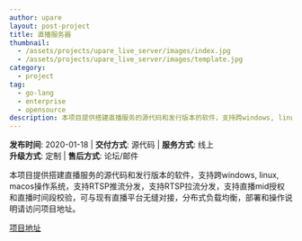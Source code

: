 ```yaml
---
author: upare
layout: post-project
title: 直播服务器
thumbnail:
  - /assets/projects/upare_live_server/images/index.jpg
  - /assets/projects/upare_live_server/images/template.jpg
category:
  - project
tag:
  - go-lang
  - enterprise
  - opensource
description: 本项目提供搭建直播服务的源代码和发行版本的软件，支持跨windows, linux, macos操作系统。
---
```

**发布时间**: 2020-01-18 | **交付方式**: 源代码 | **服务方式**: 线上  
**升级方式**: 定制 | **售后方式**: 论坛/邮件

 本项目提供搭建直播服务的源代码和发行版本的软件，支持跨windows, linux, macos操作系统，支持RTSP推流分发，支持RTSP拉流分发，支持直播mid授权和直播时间段校验，可与现有直播平台无缝对接，分布式负载均衡，部署和操作说明请访问项目地址。

 [项目地址](https://github.com/hallwann/EasyDarwinMysql)